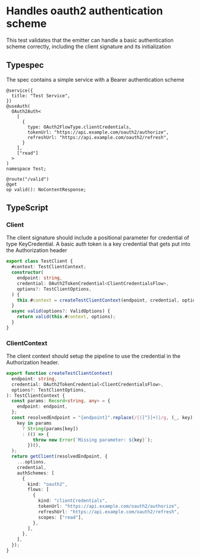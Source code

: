 # Handles oauth2 authentication scheme

This test validates that the emitter can handle a basic authentication scheme correctly, including the client signature and its initialization

## Typespec

The spec contains a simple service with a Bearer authentication scheme

```tsp
@service({
  title: "Test Service",
})
@useAuth(
  OAuth2Auth<
    [
      {
        type: OAuth2FlowType.clientCredentials,
        tokenUrl: "https://api.example.com/oauth2/authorize",
        refreshUrl: "https://api.example.com/oauth2/refresh",
      }
    ],
    ["read"]
  >
)
namespace Test;

@route("/valid")
@get
op valid(): NoContentResponse;
```

## TypeScript

### Client

The client signature should include a positional parameter for credential of type KeyCredential. A basic auth token is a key credential that gets put into the Authorization header

```ts src/testClient.ts class TestClient
export class TestClient {
  #context: TestClientContext;
  constructor(
    endpoint: string,
    credential: OAuth2TokenCredential<ClientCredentialsFlow>,
    options?: TestClientOptions,
  ) {
    this.#context = createTestClientContext(endpoint, credential, options);
  }
  async valid(options?: ValidOptions) {
    return valid(this.#context, options);
  }
}
```

### ClientContext

The client context should setup the pipeline to use the credential in the Authorization header.

```ts src/api/testClientContext.ts function createTestClientContext
export function createTestClientContext(
  endpoint: string,
  credential: OAuth2TokenCredential<ClientCredentialsFlow>,
  options?: TestClientOptions,
): TestClientContext {
  const params: Record<string, any> = {
    endpoint: endpoint,
  };
  const resolvedEndpoint = "{endpoint}".replace(/{([^}]+)}/g, (_, key) =>
    key in params
      ? String(params[key])
      : (() => {
          throw new Error(`Missing parameter: ${key}`);
        })(),
  );
  return getClient(resolvedEndpoint, {
    ...options,
    credential,
    authSchemes: [
      {
        kind: "oauth2",
        flows: [
          {
            kind: "clientCredentials",
            tokenUrl: "https://api.example.com/oauth2/authorize",
            refreshUrl: "https://api.example.com/oauth2/refresh",
            scopes: ["read"],
          },
        ],
      },
    ],
  });
}
```
